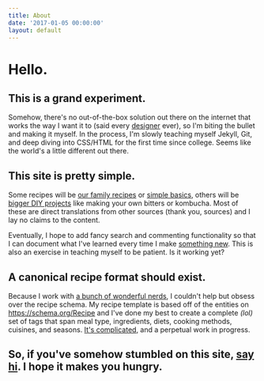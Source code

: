 ```yaml
---
title: About
date: '2017-01-05 00:00:00'
layout: default
---
```

# Hello.

## This is a grand experiment.

Somehow, there's no out-of-the-box solution out there on the internet that works the way I want it to (said every [designer](http://www.sharonbrener.com) ever), so I'm biting the bullet and making it myself. In the process, I'm slowly teaching myself Jekyll, Git, and deep diving into CSS/HTML for the first time since college. Seems like the world's a little different out there.

## This site is pretty simple.

Some recipes will be [our family recipes](/tag/family) or [simple basics](/tag/basic), others will be [bigger DIY projects](/tag/diy-project) like making your own bitters or kombucha. Most of these are direct translations from other sources (thank you, sources) and I lay no claims to the content.

Eventually, I hope to add fancy search and commenting functionality so that I can document what I've learned every time I make [something new](/tag/to-do). This is also an exercise in teaching myself to be patient. Is it working yet?

## A canonical recipe format should exist.

Because I work with [a bunch of wonderful nerds](https://data.world), I couldn't help but obsess over the recipe schema. My recipe template is based off of the entities on <https://schema.org/Recipe> and I've done my best to create a complete *(lol)* set of tags that span meal type, ingredients, diets, cooking methods, cuisines, and seasons. [It's complicated](/a-guide-to-recipe-tags.html), and a perpetual work in progress.

## So, if you've somehow stumbled on this site, [say hi](http://sharonbrener.com/contact/). I hope it makes you hungry.